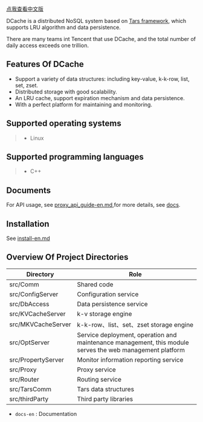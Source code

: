 [点我查看中文版](README.md)

DCache is a distributed NoSQL system based on  [Tars framework](https://github.com/TarsCloud/Tars), which supports LRU algorithm and data persistence.

There are many teams int Tencent that use DCache, and the total number of daily access exceeds one trillion.

## Features Of DCache

* Support a variety of data structures: including key-value, k-k-row, list, set, zset.
* Distributed storage with good scalability.
* An LRU cache, support expiration mechanism and data persistence.
* With a perfect platform for maintaining and monitoring. 

## Supported operating systems

> * Linux

## Supported programming languages

> * C++

## Documents

For API usage, see [proxy_api_guide-en.md](docs-en/proxy_api_guide-en.md),for more details, see [docs](docs-en/).

## Installation

See [install-en.md](docs/install.md)

## Overview Of Project Directories

Directory |Role
------------------|----------------
src/Comm           |Shared code
src/ConfigServer   |Configuration service
src/DbAccess       |Data persistence service
src/KVCacheServer  |k-v storage engine
src/MKVCacheServer |k-k-row、list、set、zset storage engine
src/OptServer      |Service deployment, operation and maintenance management, this module serves the web management platform
src/PropertyServer |Monitor information reporting service
src/Proxy          |Proxy service
src/Router         |Routing service
src/TarsComm       |Tars data structures
src/thirdParty     |Third party libraries

* ```docs-en``` : Documentation

